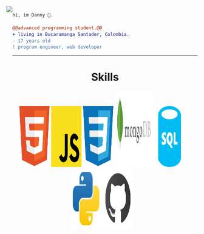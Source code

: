<img align="left" height="200" src="https://media.giphy.com/media/ao9DUiTKH60XS/giphy.gif"/>

```diff
hi, im Danny 🔮.

@@advanced programming student.@@
+ living in Bucaramanga Santader, Colombia.
- 17 years old
! program engineer, web developer
```
------

<h1 align="center">Skills</h1>

<p>
<div align="center">
  <img width="80" height="160" src="./imgs/descarga (1).svg">
  <img width="80" height="160" src="./imgs/descarga.svg">
  <img width="80" height="160" src="./imgs/descarga (2).svg">
  <img width="100" height="200" src="./imgs/mongodb.svg">
  <img width="80" height="160" src="./imgs/sql.svg">
  <img width="80" height="160" src="./imgs/python-.svg">
  <img width="80" height="160" src="./imgs/github.svg">
</div>
</p>
